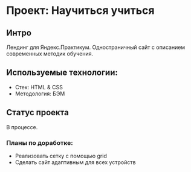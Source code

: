 # Проект: Научиться учиться

## Интро
Лендинг для Яндекс.Практикум. Одностраничный сайт с описанием современных методик обучения.

## Используемые технологии:
* Стек: HTML & CSS
* Методология: БЭМ

## Статус проекта
В процессе.
### Планы по доработке:
* Реализовать сетку с помощью grid
* Сделать сайт адаптивным для всех устройств
